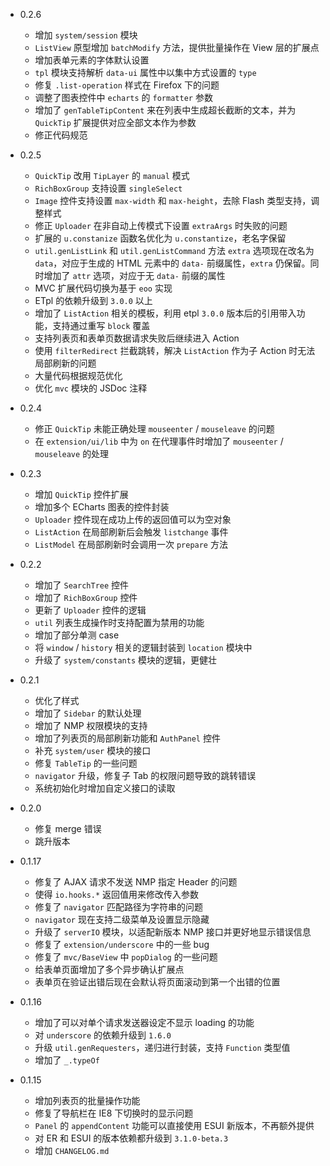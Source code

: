 * 0.2.6
    - 增加 `system/session` 模块
    - `ListView` 原型增加 `batchModify` 方法，提供批量操作在 View 层的扩展点
    - 增加表单元素的字体默认设置
    - `tpl` 模块支持解析 `data-ui` 属性中以集中方式设置的 `type`
    - 修复 `.list-operation` 样式在 Firefox 下的问题
    - 调整了图表控件中 `echarts` 的 `formatter` 参数
    - 增加了 `genTableTipContent` 来在列表中生成超长截断的文本，并为 `QuickTip` 扩展提供对应全部文本作为参数
    - 修正代码规范

* 0.2.5
    - `QuickTip` 改用 `TipLayer` 的 `manual` 模式
    - `RichBoxGroup` 支持设置 `singleSelect`
    - `Image` 控件支持设置 `max-width` 和 `max-height`，去除 Flash 类型支持，调整样式
    - 修正 `Uploader` 在非自动上传模式下设置 `extraArgs` 时失败的问题
    - 扩展的 `u.constanize` 函数名优化为 `u.constantize`，老名字保留
    - `util.genListLink` 和 `util.genListCommand` 方法 `extra` 选项现在改名为 `data`，对应于生成的 HTML 元素中的 `data-` 前缀属性，`extra` 仍保留。同时增加了 `attr` 选项，对应于无 `data-` 前缀的属性
    - MVC 扩展代码切换为基于 `eoo` 实现
    - ETpl 的依赖升级到 `3.0.0` 以上
    - 增加了 `ListAction` 相关的模板，利用 etpl `3.0.0` 版本后的引用带入功能，支持通过重写 `block` 覆盖
    - 支持列表页和表单页数据请求失败后继续进入 Action
    - 使用 `filterRedirect` 拦截跳转，解决 `ListAction` 作为子 Action 时无法局部刷新的问题
    - 大量代码根据规范优化
    - 优化 `mvc` 模块的 JSDoc 注释

* 0.2.4
    - 修正 `QuickTip` 未能正确处理 `mouseenter` / `mouseleave` 的问题
    - 在 `extension/ui/lib` 中为 `on` 在代理事件时增加了 `mouseenter` / `mouseleave` 的处理

* 0.2.3
    - 增加 `QuickTip` 控件扩展
    - 增加多个 ECharts 图表的控件封装
    - `Uploader` 控件现在成功上传的返回值可以为空对象
    - `ListAction` 在局部刷新后会触发 `listchange` 事件
    - `ListModel` 在局部刷新时会调用一次 `prepare` 方法

* 0.2.2
    - 增加了 `SearchTree` 控件
    - 增加了 `RichBoxGroup` 控件
    - 更新了 `Uploader` 控件的逻辑
    - `util` 列表生成操作时支持配置为禁用的功能
    - 增加了部分单测 case
    - 将 `window` / `history` 相关的逻辑封装到 `location` 模块中
    - 升级了 `system/constants` 模块的逻辑，更健壮

* 0.2.1
    - 优化了样式
    - 增加了 `Sidebar` 的默认处理
    - 增加了 NMP 权限模块的支持
    - 增加了列表页的局部刷新功能和 `AuthPanel` 控件
    - 补充 `system/user` 模块的接口
    - 修复 `TableTip` 的一些问题
    - `navigator` 升级，修复子 Tab 的权限问题导致的跳转错误
    - 系统初始化时增加自定义接口的读取

* 0.2.0
    - 修复 merge 错误
    - 跳升版本

* 0.1.17
    - 修复了 AJAX 请求不发送 NMP 指定 Header 的问题
    - 使得 `io.hooks.*` 返回值用来修改传入参数
    - 修复了 `navigator` 匹配路径为字符串的问题
    - `navigator` 现在支持二级菜单及设置显示隐藏
    - 升级了 `serverIO` 模块，以适配新版本 NMP 接口并更好地显示错误信息
    - 修复了 `extension/underscore` 中的一些 bug
    - 修复了 `mvc/BaseView` 中 `popDialog` 的一些问题
    - 给表单页面增加了多个异步确认扩展点
    - 表单页在验证出错后现在会默认将页面滚动到第一个出错的位置

* 0.1.16
    - 增加了可以对单个请求发送器设定不显示 loading 的功能
    - 对 `underscore` 的依赖升级到 `1.6.0`
    - 升级 `util.genRequesters`，递归进行封装，支持 `Function` 类型值
    - 增加了 `_.typeOf`

* 0.1.15
    - 增加列表页的批量操作功能
    - 修复了导航栏在 IE8 下切换时的显示问题
    - `Panel` 的 `appendContent` 功能可以直接使用 ESUI 新版本，不再额外提供
    - 对 ER 和 ESUI 的版本依赖都升级到 `3.1.0-beta.3`
    - 增加 `CHANGELOG.md`
